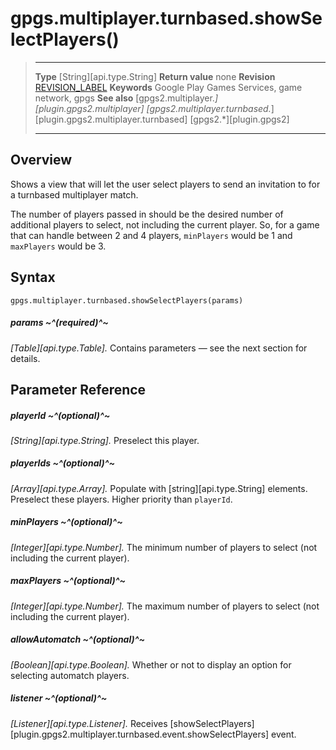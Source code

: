 # gpgs.multiplayer.turnbased.showSelectPlayers()

> --------------------- ------------------------------------------------------------------------------------------
> __Type__              [String][api.type.String]
> __Return value__      none
> __Revision__          [REVISION_LABEL](REVISION_URL)
> __Keywords__          Google Play Games Services, game network, gpgs
> __See also__          [gpgs2.multiplayer.*][plugin.gpgs2.multiplayer]
>                       [gpgs2.multiplayer.turnbased.*][plugin.gpgs2.multiplayer.turnbased]
>                       [gpgs2.*][plugin.gpgs2]
> --------------------- ------------------------------------------------------------------------------------------

## Overview

Shows a view that will let the user select players to send an invitation to for a turnbased multiplayer match.

The number of players passed in should be the desired number of additional players to select, not including the current player. So, for a game that can handle between 2 and 4 players, `minPlayers` would be 1 and `maxPlayers` would be 3.

## Syntax

	gpgs.multiplayer.turnbased.showSelectPlayers(params)

##### params ~^(required)^~
_[Table][api.type.Table]._ Contains parameters — see the next section for details.

## Parameter Reference

##### playerId ~^(optional)^~
_[String][api.type.String]._ Preselect this player.

##### playerIds ~^(optional)^~
_[Array][api.type.Array]._ Populate with [string][api.type.String] elements. Preselect these players. Higher priority than `playerId`.

##### minPlayers ~^(optional)^~
_[Integer][api.type.Number]._ The minimum number of players to select (not including the current player).

##### maxPlayers ~^(optional)^~
_[Integer][api.type.Number]._ The maximum number of players to select (not including the current player).

##### allowAutomatch ~^(optional)^~
_[Boolean][api.type.Boolean]._ Whether or not to display an option for selecting automatch players.

##### listener ~^(optional)^~
_[Listener][api.type.Listener]._ Receives [showSelectPlayers][plugin.gpgs2.multiplayer.turnbased.event.showSelectPlayers] event.
